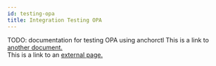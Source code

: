 ```yaml
---
id: testing-opa
title: Integration Testing OPA
---
```

TODO: documentation for testing OPA using anchorctl
This is a link to [another document.](doc3.md)  
This is a link to an [external page.](http://www.example.com)
